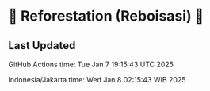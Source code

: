 
# 🌳 Reforestation (Reboisasi) 🌲

## Last Updated

GitHub Actions time: Tue Jan  7 19:15:43 UTC 2025

Indonesia/Jakarta time: Wed Jan  8 02:15:43 WIB 2025
